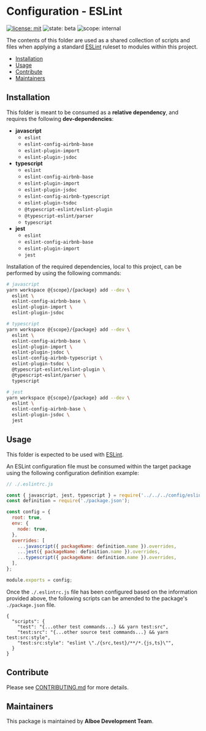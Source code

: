 # Configuration - ESLint

[![license: mit](https://img.shields.io/badge/License-MIT-blueviolet?style=flat-square)](https://github.com/alboe-development/alboe/blob/main/LICENSE)
![state: beta](https://img.shields.io/badge/State\-Beta-blue?style=flat-square)
![scope: internal](https://img.shields.io/badge/Scope-Internal-red?style=flat-square)

The contents of this folder are used as a shared collection of scripts and files when applying a standard [ESLint](https://eslint.org/) ruleset to modules within this project.

* [Installation](#installation)
* [Usage](#usage)
* [Contribute](#contribute)
* [Maintainers](#maintainers)

## Installation

This folder is meant to be consumed as a **relative dependency**, and requires the following **dev-dependencies**:

* **javascript**
  * `eslint`
  * `eslint-config-airbnb-base`
  * `eslint-plugin-import`
  * `eslint-plugin-jsdoc`
* **typescript**
  * `eslint`
  * `eslint-config-airbnb-base`
  * `eslint-plugin-import`
  * `eslint-plugin-jsdoc`
  * `eslint-config-airbnb-typescript`
  * `eslint-plugin-tsdoc`
  * `@typescript-eslint/eslint-plugin`
  * `@typescript-eslint/parser`
  * `typescript`
* **jest**
  * `eslint`
  * `eslint-config-airbnb-base`
  * `eslint-plugin-import`
  * `jest`


Installation of the required dependencies, local to this project, can be performed by using the following commands:

```bash
# javascript
yarn workspace @{scope}/{package} add --dev \
  eslint \
  eslint-config-airbnb-base \
  eslint-plugin-import \
  eslint-plugin-jsdoc

# typescript
yarn workspace @{scope}/{package} add --dev \
  eslint \
  eslint-config-airbnb-base \
  eslint-plugin-import \
  eslint-plugin-jsdoc \
  eslint-config-airbnb-typescript \
  eslint-plugin-tsdoc \
  @typescript-eslint/eslint-plugin \
  @typescript-eslint/parser \
  typescript

# jest
yarn workspace @{scope}/{package} add --dev \
  eslint \
  eslint-config-airbnb-base \
  eslint-plugin-jsdoc \
  jest
```

## Usage

This folder is expected to be used with [ESLint](https://eslint.org/).

An ESLint configuration file must be consumed within the target package using the following configuration definition example:

```js
// ./.eslintrc.js

const { javascript, jest, typescript } = require('../../../config/eslint');
const definition = require('./package.json');

const config = {
  root: true,
  env: {
    node: true,
  },
  overrides: [
    ...javascript({ packageName: definition.name }).overrides,
    ...jest({ packageName: definition.name }).overrides,
    ...typescript({ packageName: definition.name }).overrides,
  ],
};

module.exports = config;
```

Once the `./.eslintrc.js` file has been configured based on the information provided above, the following scripts can be amended to the package's `./package.json` file.

```jsonc
{
  "scripts": {
    "test": "{...other test commands...} && yarn test:src",
    "test:src": "{...other source test commands...} && yarn test:src:style",
    "test:src:style": "eslint \"./{src,test}/**/*.{js,ts}\"",
  }
}
```

## Contribute

Please see [CONTRIBUTING.md](https://github.com/alboe-development/alboe/blob/main/CONTRIBUTING.md) for more details.

## Maintainers

This package is maintained by **Alboe Development Team**.
